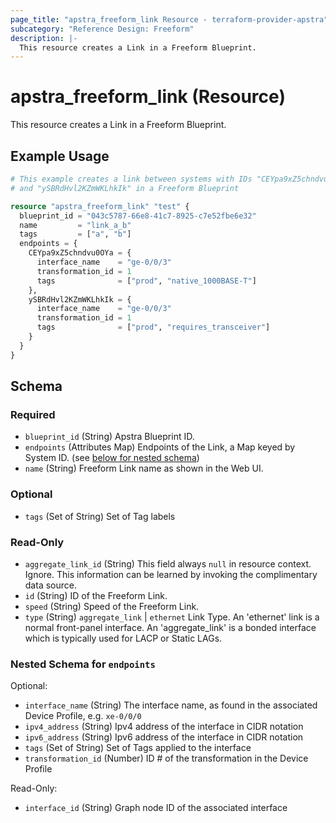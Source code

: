 ```yaml
---
page_title: "apstra_freeform_link Resource - terraform-provider-apstra"
subcategory: "Reference Design: Freeform"
description: |-
  This resource creates a Link in a Freeform Blueprint.
---
```


# apstra_freeform_link (Resource)

This resource creates a Link in a Freeform Blueprint.


## Example Usage

```terraform
# This example creates a link between systems with IDs "CEYpa9xZ5chndvu0OYa"
# and "ySBRdHvl2KZmWKLhkIk" in a Freeform Blueprint

resource "apstra_freeform_link" "test" {
  blueprint_id = "043c5787-66e8-41c7-8925-c7e52fbe6e32"
  name         = "link_a_b"
  tags         = ["a", "b"]
  endpoints = {
    CEYpa9xZ5chndvu0OYa = {
      interface_name    = "ge-0/0/3"
      transformation_id = 1
      tags              = ["prod", "native_1000BASE-T"]
    },
    ySBRdHvl2KZmWKLhkIk = {
      interface_name    = "ge-0/0/3"
      transformation_id = 1
      tags              = ["prod", "requires_transceiver"]
    }
  }
}
```

<!-- schema generated by tfplugindocs -->
## Schema

### Required

- `blueprint_id` (String) Apstra Blueprint ID.
- `endpoints` (Attributes Map) Endpoints of the  Link, a Map keyed by System ID. (see [below for nested schema](#nestedatt--endpoints))
- `name` (String) Freeform Link name as shown in the Web UI.

### Optional

- `tags` (Set of String) Set of Tag labels

### Read-Only

- `aggregate_link_id` (String) This field always `null` in resource context. Ignore. This information can be learned by invoking the complimentary data source.
- `id` (String) ID of the Freeform Link.
- `speed` (String) Speed of the Freeform Link.
- `type` (String) `aggregate_link` | `ethernet`
Link Type. An 'ethernet' link is a normal front-panel interface. An 'aggregate_link' is a bonded interface which is typically used for LACP or Static LAGs.

<a id="nestedatt--endpoints"></a>
### Nested Schema for `endpoints`

Optional:

- `interface_name` (String) The interface name, as found in the associated Device Profile, e.g. `xe-0/0/0`
- `ipv4_address` (String) Ipv4 address of the interface in CIDR notation
- `ipv6_address` (String) Ipv6 address of the interface in CIDR notation
- `tags` (Set of String) Set of Tags applied to the interface
- `transformation_id` (Number) ID # of the transformation in the Device Profile

Read-Only:

- `interface_id` (String) Graph node ID of the associated interface




